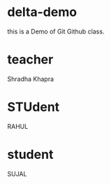 # delta-demo
this is a Demo of Git Github  class.
# teacher 
Shradha Khapra 
# STUdent 
RAHUL
# student 
SUJAL 